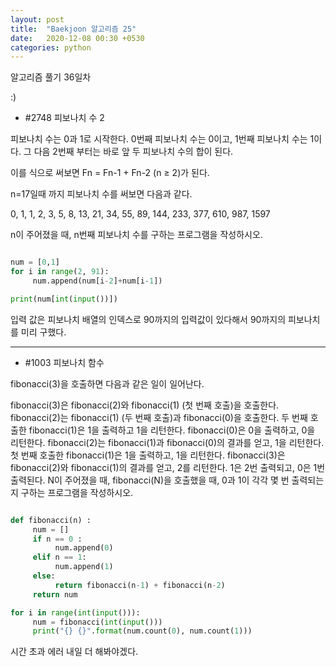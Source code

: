 ```yaml
---
layout: post
title:  "Baekjoon 알고리즘 25"
date:   2020-12-08 00:30 +0530
categories: python
---
```


알고리즘 풀기 36일차

:)


- #2748     피보나치 수 2

피보나치 수는 0과 1로 시작한다. 0번째 피보나치 수는 0이고, 1번째 피보나치 수는 1이다. 그 다음 2번째 부터는 바로 앞 두 피보나치 수의 합이 된다.

이를 식으로 써보면 Fn = Fn-1 + Fn-2 (n ≥ 2)가 된다.

n=17일때 까지 피보나치 수를 써보면 다음과 같다.

0, 1, 1, 2, 3, 5, 8, 13, 21, 34, 55, 89, 144, 233, 377, 610, 987, 1597

n이 주어졌을 때, n번째 피보나치 수를 구하는 프로그램을 작성하시오.


```python

num = [0,1]
for i in range(2, 91):
     num.append(num[i-2]+num[i-1])

print(num[int(input())])

```

입력 값은 피보나치 배열의 인덱스로 90까지의 입력값이 있다해서 90까지의 피보나치를 미리 구했다.

---

- #1003     피보나치 함수

fibonacci(3)을 호출하면 다음과 같은 일이 일어난다.

fibonacci(3)은 fibonacci(2)와 fibonacci(1) (첫 번째 호출)을 호출한다.
fibonacci(2)는 fibonacci(1) (두 번째 호출)과 fibonacci(0)을 호출한다.
두 번째 호출한 fibonacci(1)은 1을 출력하고 1을 리턴한다.
fibonacci(0)은 0을 출력하고, 0을 리턴한다.
fibonacci(2)는 fibonacci(1)과 fibonacci(0)의 결과를 얻고, 1을 리턴한다.
첫 번째 호출한 fibonacci(1)은 1을 출력하고, 1을 리턴한다.
fibonacci(3)은 fibonacci(2)와 fibonacci(1)의 결과를 얻고, 2를 리턴한다.
1은 2번 출력되고, 0은 1번 출력된다. N이 주어졌을 때, fibonacci(N)을 호출했을 때, 0과 1이 각각 몇 번 출력되는지 구하는 프로그램을 작성하시오.

```python

def fibonacci(n) :
     num = []
     if n == 0 :
          num.append(0)
     elif n == 1:
          num.append(1)
     else:
          return fibonacci(n-1) + fibonacci(n-2)
     return num

for i in range(int(input())):
     num = fibonacci(int(input()))
     print("{} {}".format(num.count(0), num.count(1)))

```

시간 초과 에러
내일 더 해봐야겠다.
